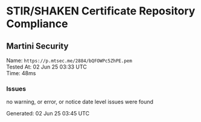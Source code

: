 # STIR/SHAKEN Certificate Repository Compliance

## Martini Security

Name: `https://p.mtsec.me/2884/bQFOWPc5ZhPE.pem`\
Tested At: 02 Jun 25 03:33 UTC\
Time: 48ms

### Issues

no warning, or error, or notice date level issues were found

Generated: 02 Jun 25 03:45 UTC